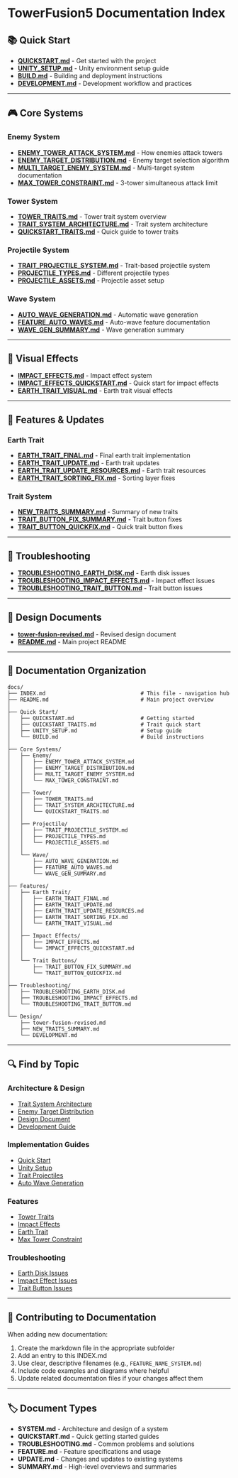 # TowerFusion5 Documentation Index

## 📚 Quick Start

- **[QUICKSTART.md](QUICKSTART.md)** - Get started with the project
- **[UNITY_SETUP.md](UNITY_SETUP.md)** - Unity environment setup guide
- **[BUILD.md](BUILD.md)** - Building and deployment instructions
- **[DEVELOPMENT.md](DEVELOPMENT.md)** - Development workflow and practices

---

## 🎮 Core Systems

### Enemy System
- **[ENEMY_TOWER_ATTACK_SYSTEM.md](ENEMY_TOWER_ATTACK_SYSTEM.md)** - How enemies attack towers
- **[ENEMY_TARGET_DISTRIBUTION.md](ENEMY_TARGET_DISTRIBUTION.md)** - Enemy target selection algorithm
- **[MULTI_TARGET_ENEMY_SYSTEM.md](MULTI_TARGET_ENEMY_SYSTEM.md)** - Multi-target system documentation
- **[MAX_TOWER_CONSTRAINT.md](MAX_TOWER_CONSTRAINT.md)** - 3-tower simultaneous attack limit

### Tower System
- **[TOWER_TRAITS.md](TOWER_TRAITS.md)** - Tower trait system overview
- **[TRAIT_SYSTEM_ARCHITECTURE.md](TRAIT_SYSTEM_ARCHITECTURE.md)** - Trait system architecture
- **[QUICKSTART_TRAITS.md](QUICKSTART_TRAITS.md)** - Quick guide to tower traits

### Projectile System
- **[TRAIT_PROJECTILE_SYSTEM.md](TRAIT_PROJECTILE_SYSTEM.md)** - Trait-based projectile system
- **[PROJECTILE_TYPES.md](PROJECTILE_TYPES.md)** - Different projectile types
- **[PROJECTILE_ASSETS.md](PROJECTILE_ASSETS.md)** - Projectile asset setup

### Wave System
- **[AUTO_WAVE_GENERATION.md](AUTO_WAVE_GENERATION.md)** - Automatic wave generation
- **[FEATURE_AUTO_WAVES.md](FEATURE_AUTO_WAVES.md)** - Auto-wave feature documentation
- **[WAVE_GEN_SUMMARY.md](WAVE_GEN_SUMMARY.md)** - Wave generation summary

---

## 🎨 Visual Effects

- **[IMPACT_EFFECTS.md](IMPACT_EFFECTS.md)** - Impact effect system
- **[IMPACT_EFFECTS_QUICKSTART.md](IMPACT_EFFECTS_QUICKSTART.md)** - Quick start for impact effects
- **[EARTH_TRAIT_VISUAL.md](EARTH_TRAIT_VISUAL.md)** - Earth trait visual effects

---

## 🔧 Features & Updates

### Earth Trait
- **[EARTH_TRAIT_FINAL.md](EARTH_TRAIT_FINAL.md)** - Final earth trait implementation
- **[EARTH_TRAIT_UPDATE.md](EARTH_TRAIT_UPDATE.md)** - Earth trait updates
- **[EARTH_TRAIT_UPDATE_RESOURCES.md](EARTH_TRAIT_UPDATE_RESOURCES.md)** - Earth trait resources
- **[EARTH_TRAIT_SORTING_FIX.md](EARTH_TRAIT_SORTING_FIX.md)** - Sorting layer fixes

### Trait System
- **[NEW_TRAITS_SUMMARY.md](NEW_TRAITS_SUMMARY.md)** - Summary of new traits
- **[TRAIT_BUTTON_FIX_SUMMARY.md](TRAIT_BUTTON_FIX_SUMMARY.md)** - Trait button fixes
- **[TRAIT_BUTTON_QUICKFIX.md](TRAIT_BUTTON_QUICKFIX.md)** - Quick trait button fixes

---

## 🐛 Troubleshooting

- **[TROUBLESHOOTING_EARTH_DISK.md](TROUBLESHOOTING_EARTH_DISK.md)** - Earth disk issues
- **[TROUBLESHOOTING_IMPACT_EFFECTS.md](TROUBLESHOOTING_IMPACT_EFFECTS.md)** - Impact effect issues
- **[TROUBLESHOOTING_TRAIT_BUTTON.md](TROUBLESHOOTING_TRAIT_BUTTON.md)** - Trait button issues

---

## 📖 Design Documents

- **[tower-fusion-revised.md](tower-fusion-revised.md)** - Revised design document
- **[README.md](README.md)** - Main project README

---

## 📂 Documentation Organization

```
docs/
├── INDEX.md                              # This file - navigation hub
├── README.md                             # Main project overview
│
├── Quick Start/
│   ├── QUICKSTART.md                     # Getting started
│   ├── QUICKSTART_TRAITS.md              # Trait quick start
│   ├── UNITY_SETUP.md                    # Setup guide
│   └── BUILD.md                          # Build instructions
│
├── Core Systems/
│   ├── Enemy/
│   │   ├── ENEMY_TOWER_ATTACK_SYSTEM.md
│   │   ├── ENEMY_TARGET_DISTRIBUTION.md
│   │   ├── MULTI_TARGET_ENEMY_SYSTEM.md
│   │   └── MAX_TOWER_CONSTRAINT.md
│   │
│   ├── Tower/
│   │   ├── TOWER_TRAITS.md
│   │   ├── TRAIT_SYSTEM_ARCHITECTURE.md
│   │   └── QUICKSTART_TRAITS.md
│   │
│   ├── Projectile/
│   │   ├── TRAIT_PROJECTILE_SYSTEM.md
│   │   ├── PROJECTILE_TYPES.md
│   │   └── PROJECTILE_ASSETS.md
│   │
│   └── Wave/
│       ├── AUTO_WAVE_GENERATION.md
│       ├── FEATURE_AUTO_WAVES.md
│       └── WAVE_GEN_SUMMARY.md
│
├── Features/
│   ├── Earth Trait/
│   │   ├── EARTH_TRAIT_FINAL.md
│   │   ├── EARTH_TRAIT_UPDATE.md
│   │   ├── EARTH_TRAIT_UPDATE_RESOURCES.md
│   │   ├── EARTH_TRAIT_SORTING_FIX.md
│   │   └── EARTH_TRAIT_VISUAL.md
│   │
│   ├── Impact Effects/
│   │   ├── IMPACT_EFFECTS.md
│   │   └── IMPACT_EFFECTS_QUICKSTART.md
│   │
│   └── Trait Buttons/
│       ├── TRAIT_BUTTON_FIX_SUMMARY.md
│       └── TRAIT_BUTTON_QUICKFIX.md
│
├── Troubleshooting/
│   ├── TROUBLESHOOTING_EARTH_DISK.md
│   ├── TROUBLESHOOTING_IMPACT_EFFECTS.md
│   └── TROUBLESHOOTING_TRAIT_BUTTON.md
│
└── Design/
    ├── tower-fusion-revised.md
    ├── NEW_TRAITS_SUMMARY.md
    └── DEVELOPMENT.md
```

---

## 🔍 Find by Topic

### Architecture & Design
- [Trait System Architecture](TRAIT_SYSTEM_ARCHITECTURE.md)
- [Enemy Target Distribution](ENEMY_TARGET_DISTRIBUTION.md)
- [Design Document](tower-fusion-revised.md)
- [Development Guide](DEVELOPMENT.md)

### Implementation Guides
- [Quick Start](QUICKSTART.md)
- [Unity Setup](UNITY_SETUP.md)
- [Trait Projectiles](TRAIT_PROJECTILE_SYSTEM.md)
- [Auto Wave Generation](AUTO_WAVE_GENERATION.md)

### Features
- [Tower Traits](TOWER_TRAITS.md)
- [Impact Effects](IMPACT_EFFECTS.md)
- [Earth Trait](EARTH_TRAIT_FINAL.md)
- [Max Tower Constraint](MAX_TOWER_CONSTRAINT.md)

### Troubleshooting
- [Earth Disk Issues](TROUBLESHOOTING_EARTH_DISK.md)
- [Impact Effect Issues](TROUBLESHOOTING_IMPACT_EFFECTS.md)
- [Trait Button Issues](TROUBLESHOOTING_TRAIT_BUTTON.md)

---

## 📝 Contributing to Documentation

When adding new documentation:
1. Create the markdown file in the appropriate subfolder
2. Add an entry to this INDEX.md
3. Use clear, descriptive filenames (e.g., `FEATURE_NAME_SYSTEM.md`)
4. Include code examples and diagrams where helpful
5. Update related documentation files if your changes affect them

---

## 🏷️ Document Types

- **SYSTEM.md** - Architecture and design of a system
- **QUICKSTART.md** - Quick getting started guides
- **TROUBLESHOOTING.md** - Common problems and solutions
- **FEATURE.md** - Feature specifications and usage
- **UPDATE.md** - Changes and updates to existing systems
- **SUMMARY.md** - High-level overviews and summaries
